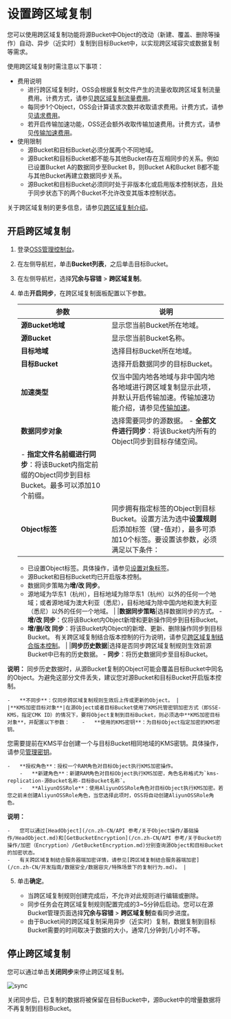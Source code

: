 # 设置跨区域复制

您可以使用跨区域复制功能将源Bucket中Object的改动（新建、覆盖、删除等操作）自动、异步（近实时）复制到目标Bucket中，以实现跨区域容灾或数据复制等需求。

使用跨区域复制时需注意以下事项：

-   费用说明
    -   进行跨区域复制时，OSS会根据复制文件产生的流量收取跨区域复制流量费用。计费方式，请参见[跨区域复制流量费用](/cn.zh-CN/计量计费/计量项和计费项/流量费用.md)。
    -   每同步1个Object，OSS会计算请求次数并收取请求费用。计费方式，请参见[请求费用](/cn.zh-CN/计量计费/计量项和计费项/请求费用.md)。
    -   若开启传输加速功能，OSS还会额外收取传输加速费用。计费方式，请参见[传输加速费用](/cn.zh-CN/计量计费/计量项和计费项/传输加速费用.md)。
-   使用限制
    -   源Bucket和目标Bucket必须分属两个不同地域。
    -   源Bucket和目标Bucket都不能与其他Bucket存在互相同步的关系。例如已设置Bucket A的数据同步至Bucket B，则Bucket A和Bucket B都不能与其他Bucket再建立数据同步关系。
    -   源Bucket和目标Bucket必须同时处于非版本化或启用版本控制状态，且处于同步状态下的两个Bucket不允许改变其版本控制状态。

关于跨区域复制的更多信息，请参见[跨区域复制介绍](/cn.zh-CN/开发指南/数据安全/数据容灾/跨区域复制介绍.md)。

## 开启跨区域复制

1.  登录[OSS管理控制台](https://oss.console.aliyun.com/)。

2.  在左侧导航栏，单击**Bucket列表**，之后单击目标Bucket。

3.  在左侧导航栏，选择**冗余与容错** \> **跨区域复制**。

4.  单击**开启同步**，在跨区域复制面板配置以下参数。

    |参数|说明|
    |--|--|
    |**源Bucket地域**|显示您当前Bucket所在地域。|
    |**源Bucket**|显示您当前Bucket名称。|
    |**目标地域**|选择目标Bucket所在地域。|
    |**目标Bucket**|选择开启数据同步的目标Bucket。|
    |**加速类型**|仅当中国内地各地域与非中国内地各地域进行跨区域复制显示此项，并默认开启传输加速。传输加速功能介绍，请参见[传输加速](/cn.zh-CN/开发指南/存储空间（Bucket）/传输加速.md)。|
    |**数据同步对象**|选择需要同步的源数据。     -   **全部文件进行同步**：将该Bucket内所有的Object同步到目标存储空间。
    -   **指定文件名前缀进行同步**：将该Bucket内指定前缀的Object同步到目标Bucket。最多可以添加10个前缀。 |
    |**Object标签**|同步拥有指定标签的Object到目标Bucket。设置方法为选中**设置规则**后添加标签（键-值对），最多可添加10个标签。要设置该参数，必须满足以下条件：

    -   已设置Object标签。具体操作，请参见[设置对象标签](/cn.zh-CN/控制台用户指南/文件管理/设置对象标签.md)。
    -   源Bucket和目标Bucket均已开启版本控制。
    -   数据同步策略为**增/改 同步**。
    -   源地域为华东1（杭州），目标地域为除华东1（杭州）以外的任何一个地域；或者源地域为澳大利亚（悉尼），目标地域为除中国内地和澳大利亚（悉尼）以外的任何一个地域。 |
    |**数据同步策略**|选择数据同步的方式。     -   **增/改 同步**：仅将该Bucket内Object新增和更新操作同步到目标Bucket。
    -   **增/删/改 同步**：将该Bucket内Object的新增、更新、删除操作同步到目标Bucket。
有关跨区域复制结合版本控制的行为说明，请参见[跨区域复制结合版本控制](/cn.zh-CN/开发指南/数据安全/数据容灾/特殊场景下的复制行为.md)。 |
    |**同步历史数据**|选择是否同步跨区域复制规则生效前源Bucket中已有的历史数据。    -   **同步**：将历史数据同步至目标Bucket。

**说明：** 同步历史数据时，从源Bucket复制的Object可能会覆盖目标Bucket中同名的Object。为避免这部分文件丢失，建议您对源Bucket和目标Bucket开启版本控制。

    -   **不同步**：仅同步跨区域复制规则生效后上传或更新的Object。 |
    |**KMS加密目标对象**|在源Object或者目标Bucket使用了KMS托管密钥加密方式（即SSE-KMS，指定CMK ID）的情况下，要将Object复制到目标Bucket，则必须选中**KMS加密目标对象**，并配置以下参数：    -   **使用的KMS密钥**：为目标Object指定加密的KMS密钥。

您需要提前在KMS平台创建一个与目标Bucket相同地域的KMS密钥。具体操作，请参见[管理密钥]()。

    -   **授权角色**：授权一个RAM角色对目标Object执行KMS加密操作。
        -   **新建角色**：新建RAM角色对目标Object执行KMS加密，角色名称格式为`kms-replication-源Bucket名称-目标Bucket名称`。
        -   **AliyunOSSRole**：使用AliyunOSSRole角色对目标Object执行KMS加密。若您之前未创建AliyunOSSRole角色，当您选择此项时，OSS将自动创建AliyunOSSRole角色。
**说明：**

    -   您可以通过[HeadObject](/cn.zh-CN/API 参考/关于Object操作/基础操作/HeadObject.md)和[GetBucketEncryption](/cn.zh-CN/API 参考/关于Bucket的操作/加密（Encryption）/GetBucketEncryption.md)分别查询源Object和目标Bucket的加密状态。
    -   有关跨区域复制结合服务器端加密详情，请参见[跨区域复制结合服务器端加密](/cn.zh-CN/开发指南/数据安全/数据容灾/特殊场景下的复制行为.md)。 |

5.  单击**确定**。

    -   当跨区域复制规则创建完成后，不允许对此规则进行编辑或删除。
    -   同步任务会在跨区域复制规则配置完成的3~5分钟后启动。您可以在源Bucket管理页面选择**冗余与容错** \> **跨区域复制**查看同步进度。
    -   由于Bucket间的跨区域复制采用异步（近实时）复制，数据复制到目标Bucket需要的时间取决于数据的大小，通常几分钟到几小时不等。

## 停止跨区域复制

您可以通过单击**关闭同步**来停止跨区域复制。

![sync](https://static-aliyun-doc.oss-accelerate.aliyuncs.com/assets/img/zh-CN/3594459951/p135995.png)

关闭同步后，已复制的数据将被保留在目标Bucket中，源Bucket中的增量数据将不再复制到目标Bucket。


